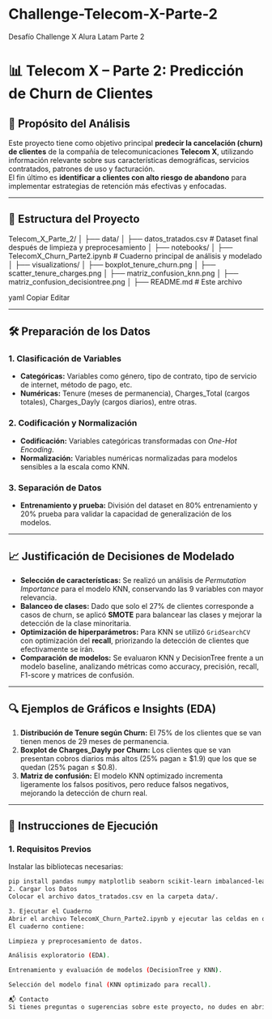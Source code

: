 # Challenge-Telecom-X-Parte-2
Desafío Challenge X Alura Latam Parte 2
# 📊 Telecom X – Parte 2: Predicción de Churn de Clientes

## 📌 Propósito del Análisis
Este proyecto tiene como objetivo principal **predecir la cancelación (churn) de clientes** de la compañía de telecomunicaciones **Telecom X**, utilizando información relevante sobre sus características demográficas, servicios contratados, patrones de uso y facturación.  
El fin último es **identificar a clientes con alto riesgo de abandono** para implementar estrategias de retención más efectivas y enfocadas.

---

## 📂 Estructura del Proyecto
Telecom_X_Parte_2/
│
├── data/
│ ├── datos_tratados.csv # Dataset final después de limpieza y preprocesamiento
│
├── notebooks/
│ ├── TelecomX_Churn_Parte2.ipynb # Cuaderno principal de análisis y modelado
│
├── visualizations/
│ ├── boxplot_tenure_churn.png
│ ├── scatter_tenure_charges.png
│ ├── matriz_confusion_knn.png
│ ├── matriz_confusion_decisiontree.png
│
├── README.md # Este archivo

yaml
Copiar
Editar

---

## 🛠️ Preparación de los Datos

### 1. Clasificación de Variables
- **Categóricas:** Variables como género, tipo de contrato, tipo de servicio de internet, método de pago, etc.  
- **Numéricas:** Tenure (meses de permanencia), Charges_Total (cargos totales), Charges_Dayly (cargos diarios), entre otras.

### 2. Codificación y Normalización
- **Codificación:** Variables categóricas transformadas con *One-Hot Encoding*.  
- **Normalización:** Variables numéricas normalizadas para modelos sensibles a la escala como KNN.

### 3. Separación de Datos
- **Entrenamiento y prueba:** División del dataset en 80% entrenamiento y 20% prueba para validar la capacidad de generalización de los modelos.

---

## 📈 Justificación de Decisiones de Modelado
- **Selección de características:** Se realizó un análisis de *Permutation Importance* para el modelo KNN, conservando las 9 variables con mayor relevancia.
- **Balanceo de clases:** Dado que solo el 27% de clientes corresponde a casos de churn, se aplicó **SMOTE** para balancear las clases y mejorar la detección de la clase minoritaria.
- **Optimización de hiperparámetros:** Para KNN se utilizó `GridSearchCV` con optimización del **recall**, priorizando la detección de clientes que efectivamente se irán.
- **Comparación de modelos:** Se evaluaron KNN y DecisionTree frente a un modelo baseline, analizando métricas como accuracy, precisión, recall, F1-score y matrices de confusión.

---

## 🔍 Ejemplos de Gráficos e Insights (EDA)
1. **Distribución de Tenure según Churn:** El 75% de los clientes que se van tienen menos de 29 meses de permanencia.
2. **Boxplot de Charges_Dayly por Churn:** Los clientes que se van presentan cobros diarios más altos (25% pagan ≥ $1.9) que los que se quedan (25% pagan ≤ $0.8).
3. **Matriz de confusión:** El modelo KNN optimizado incrementa ligeramente los falsos positivos, pero reduce falsos negativos, mejorando la detección de churn real.

---

## 🚀 Instrucciones de Ejecución

### 1. Requisitos Previos
Instalar las bibliotecas necesarias:
```bash
pip install pandas numpy matplotlib seaborn scikit-learn imbalanced-learn
2. Cargar los Datos
Colocar el archivo datos_tratados.csv en la carpeta data/.

3. Ejecutar el Cuaderno
Abrir el archivo TelecomX_Churn_Parte2.ipynb y ejecutar las celdas en orden.
El cuaderno contiene:

Limpieza y preprocesamiento de datos.

Análisis exploratorio (EDA).

Entrenamiento y evaluación de modelos (DecisionTree y KNN).

Selección del modelo final (KNN optimizado para recall).

📬 Contacto
Si tienes preguntas o sugerencias sobre este proyecto, no dudes en abrir un issue o enviar un mensaje.
